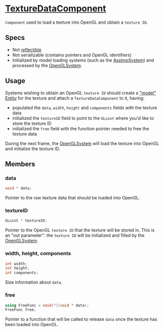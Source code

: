 # [TextureDataComponent](TextureDataComponent.hpp)

`Component` used to load a texture into OpenGL and obtain a `texture ID`.

## Specs

* Not [reflectible](https://github.com/phisko/putils/blob/master/reflection.md)
* Not serializable (contains pointers and OpenGL identifiers)
* Initialized by model loading systems (such as the [AssImpSystem](../../systems/assimp/AssImpSystem.md)) and processed by the [OpenGLSystem](../../systems/opengl/OpenGLSystem.md).

## Usage

Systems wishing to obtain an OpenGL `texture ID` should create a ["model" Entity](ModelComponent.md) for the texture and attach a `TextureDataComponent` to it, having:
* populated the `data`, `width`, `height` and `components` fields with the texture data
* initialized the `textureID` field to point to the `GLuint` where you'd like to store the texture ID
* initialized the `free` field with the function pointer needed to free the texture data

During the next frame, the [OpenGLSystem](../../systems/opengl/OpenGLSystem.md) will load the texture into OpenGL and initialize the texture ID.

## Members

### data

```cpp
void * data;
```

Pointer to the raw texture data that should be loaded into OpenGL.

### textureID

```cpp
GLuint * textureID;
```

Pointer to the OpenGL `texture ID` that the texture will be stored in. This is an "out parameter": the `texture ID` will be initialized and filled by the [OpenGLSystem](../../systems/opengl/OpenGLSystem.md).

### width, height, components

```cpp
int width;
int height;
int components;
```

Size information about `data`.

### free

```cpp
using FreeFunc = void(*)(void * data);
FreeFunc free;
```

Pointer to a function that will be called to release `data` once the texture has been loaded into OpenGL.